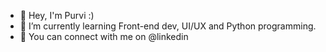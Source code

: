 - 👋 Hey, I'm Purvi :)
- 🌱 I’m currently learning Front-end dev, UI/UX and Python programming.
- 💌 You can connect with me on @linkedin

<!---
pxxpassi/pxxpassi is a ✨ special ✨ repository because its `README.md` (this file) appears on your GitHub profile.
You can click the Preview link to take a look at your changes.
--->
